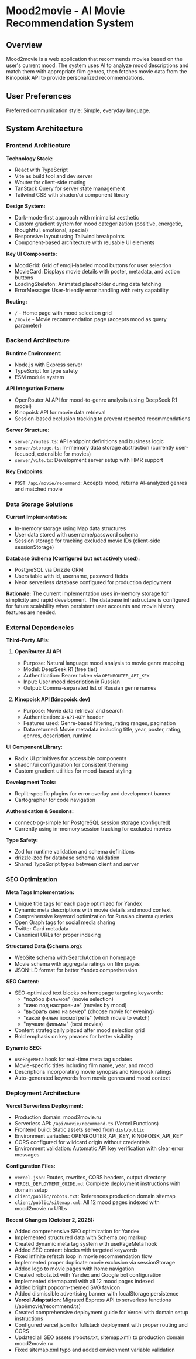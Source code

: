 # Mood2movie - AI Movie Recommendation System

## Overview

Mood2movie is a web application that recommends movies based on the user's current mood. The system uses AI to analyze mood descriptions and match them with appropriate film genres, then fetches movie data from the Kinopoisk API to provide personalized recommendations.

## User Preferences

Preferred communication style: Simple, everyday language.

## System Architecture

### Frontend Architecture

**Technology Stack:**
- React with TypeScript
- Vite as build tool and dev server
- Wouter for client-side routing
- TanStack Query for server state management
- Tailwind CSS with shadcn/ui component library

**Design System:**
- Dark-mode-first approach with minimalist aesthetic
- Custom gradient system for mood categorization (positive, energetic, thoughtful, emotional, special)
- Responsive layout using Tailwind breakpoints
- Component-based architecture with reusable UI elements

**Key UI Components:**
- MoodGrid: Grid of emoji-labeled mood buttons for user selection
- MovieCard: Displays movie details with poster, metadata, and action buttons
- LoadingSkeleton: Animated placeholder during data fetching
- ErrorMessage: User-friendly error handling with retry capability

**Routing:**
- `/` - Home page with mood selection grid
- `/movie` - Movie recommendation page (accepts mood as query parameter)

### Backend Architecture

**Runtime Environment:**
- Node.js with Express server
- TypeScript for type safety
- ESM module system

**API Integration Pattern:**
- OpenRouter AI API for mood-to-genre analysis (using DeepSeek R1 model)
- Kinopoisk API for movie data retrieval
- Session-based exclusion tracking to prevent repeated recommendations

**Server Structure:**
- `server/routes.ts`: API endpoint definitions and business logic
- `server/storage.ts`: In-memory data storage abstraction (currently user-focused, extensible for movies)
- `server/vite.ts`: Development server setup with HMR support

**Key Endpoints:**
- `POST /api/movie/recommend`: Accepts mood, returns AI-analyzed genres and matched movie

### Data Storage Solutions

**Current Implementation:**
- In-memory storage using Map data structures
- User data stored with username/password schema
- Session storage for tracking excluded movie IDs (client-side sessionStorage)

**Database Schema (Configured but not actively used):**
- PostgreSQL via Drizzle ORM
- Users table with id, username, password fields
- Neon serverless database configured for production deployment

**Rationale:** The current implementation uses in-memory storage for simplicity and rapid development. The database infrastructure is configured for future scalability when persistent user accounts and movie history features are needed.

### External Dependencies

**Third-Party APIs:**

1. **OpenRouter AI API**
   - Purpose: Natural language mood analysis to movie genre mapping
   - Model: DeepSeek R1 (free tier)
   - Authentication: Bearer token via `OPENROUTER_API_KEY`
   - Input: User mood description in Russian
   - Output: Comma-separated list of Russian genre names

2. **Kinopoisk API (kinopoisk.dev)**
   - Purpose: Movie data retrieval and search
   - Authentication: `X-API-KEY` header
   - Features used: Genre-based filtering, rating ranges, pagination
   - Data returned: Movie metadata including title, year, poster, rating, genres, description, runtime

**UI Component Library:**
- Radix UI primitives for accessible components
- shadcn/ui configuration for consistent theming
- Custom gradient utilities for mood-based styling

**Development Tools:**
- Replit-specific plugins for error overlay and development banner
- Cartographer for code navigation

**Authentication & Sessions:**
- connect-pg-simple for PostgreSQL session storage (configured)
- Currently using in-memory session tracking for excluded movies

**Type Safety:**
- Zod for runtime validation and schema definitions
- drizzle-zod for database schema validation
- Shared TypeScript types between client and server

### SEO Optimization

**Meta Tags Implementation:**
- Unique title tags for each page optimized for Yandex
- Dynamic meta descriptions with movie details and mood context
- Comprehensive keyword optimization for Russian cinema queries
- Open Graph tags for social media sharing
- Twitter Card metadata
- Canonical URLs for proper indexing

**Structured Data (Schema.org):**
- WebSite schema with SearchAction on homepage
- Movie schema with aggregate ratings on film pages
- JSON-LD format for better Yandex comprehension

**SEO Content:**
- SEO-optimized text blocks on homepage targeting keywords:
  - "подбор фильмов" (movie selection)
  - "кино под настроение" (movies by mood)
  - "выбрать кино на вечер" (choose movie for evening)
  - "какой фильм посмотреть" (which movie to watch)
  - "лучшие фильмы" (best movies)
- Content strategically placed after mood selection grid
- Bold emphasis on key phrases for better visibility

**Dynamic SEO:**
- `usePageMeta` hook for real-time meta tag updates
- Movie-specific titles including film name, year, and mood
- Descriptions incorporating movie synopsis and Kinopoisk ratings
- Auto-generated keywords from movie genres and mood context

### Deployment Architecture

**Vercel Serverless Deployment:**
- Production domain: mood2movie.ru
- Serverless API: `/api/movie/recommend.ts` (Vercel Functions)
- Frontend build: Static assets served from `dist/public`
- Environment variables: OPENROUTER_API_KEY, KINOPOISK_API_KEY
- CORS configured for wildcard origin without credentials
- Environment validation: Automatic API key verification with clear error messages

**Configuration Files:**
- `vercel.json`: Routes, rewrites, CORS headers, output directory
- `VERCEL_DEPLOYMENT_GUIDE.md`: Complete deployment instructions with domain setup
- `client/public/robots.txt`: References production domain sitemap
- `client/public/sitemap.xml`: All 12 mood pages indexed with mood2movie.ru URLs

**Recent Changes (October 2, 2025):**
- Added comprehensive SEO optimization for Yandex
- Implemented structured data with Schema.org markup
- Created dynamic meta tag system with usePageMeta hook
- Added SEO content blocks with targeted keywords
- Fixed infinite refetch loop in movie recommendation flow
- Implemented proper duplicate movie exclusion via sessionStorage
- Added logo to movie pages with home navigation
- Created robots.txt with Yandex and Google bot configuration
- Implemented sitemap.xml with all 12 mood pages indexed
- Added bright popcorn-themed SVG favicon
- Added dismissible advertising banner with localStorage persistence
- **Vercel Adaptation**: Migrated Express API to serverless functions (/api/movie/recommend.ts)
- Created comprehensive deployment guide for Vercel with domain setup instructions
- Configured vercel.json for fullstack deployment with proper routing and CORS
- Updated all SEO assets (robots.txt, sitemap.xml) to production domain mood2movie.ru
- Fixed sitemap.xml typo and added environment variable validation